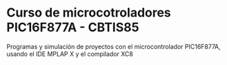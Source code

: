 # Curso de microcotroladores PIC16F877A - CBTIS85

Programas y simulación de proyectos con el microcontrolador PIC16F877A, usando el IDE MPLAP X y el compilador XC8

